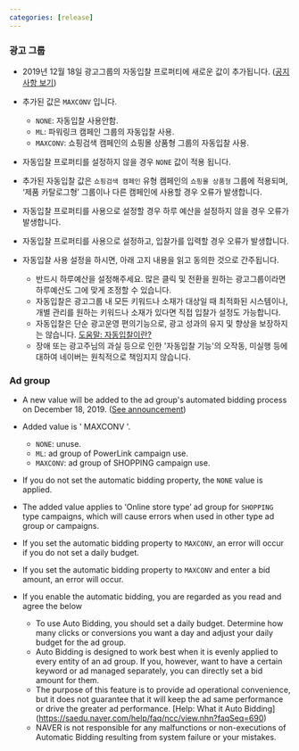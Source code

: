 ```yaml
---
categories: [release]
---
```

### 광고 그룹
* 2019년 12월 18일 광고그룹의 자동입찰 프로퍼티에 새로운 값이 추가됩니다. ([공지사항 보기](https://saedu.naver.com/notice/view.nhn?notiSeq=3573))
* 추가된 값은 `MAXCONV` 입니다.
  * `NONE`: 자동입찰 사용안함.
  * `ML`: 파워링크 캠페인 그룹의 자동입찰 사용.
  * `MAXCONV`: 쇼핑검색 캠페인의 쇼핑몰 상품형 그룹의 자동입찰 사용.
* 자동입찰 프로퍼티를 설정하지 않을 경우 `NONE` 값이 적용 됩니다.
* 추가된 자동입찰 값은 `쇼핑검색 캠페인` 유형 캠페인의 `쇼핑몰 상품형` 그룹에 적용되며, ‘제품 카탈로그형’ 그룹이나 다른 캠페인에 사용할 경우 오류가 발생합니다.
* 자동입찰 프로퍼티를 사용으로 설정할 경우 하루 예산을 설정하지 않을 경우 오류가 발생합니다.
* 자동입찰 프로퍼티를 사용으로 설정하고, 입찰가를 입력할 경우 오류가 발생합니다.

* 자동입찰 사용 설정을 하시면, 아래 고지 내용을 읽고 동의한 것으로 간주됩니다.
  * 반드시 하루예산을 설정해주세요. 많은 클릭 및 전환을 원하는 광고그룹이라면 하루예산도 그에 맞게 조정할 수 있습니다.
  * 자동입찰은 광고그룹 내 모든 키워드나 소재가 대상일 때 최적화된 시스템이나, 개별 관리를 원하는 키워드나 소재가 있다면 직접 입찰가 설정도 가능합니다.
  * 자동입찰은 단순 광고운영 편의기능으로, 광고 성과의 유지 및 향상을 보장하지는 않습니다. [도움말: 자동입찰이란?](https://saedu.naver.com/help/faq/ncc/view.nhn?faqSeq=690)
  * 장애 또는 광고주님의 과실 등으로 인한 '자동입찰 기능'의 오작동, 미실행 등에 대하여 네이버는 원칙적으로 책임지지 않습니다.

### Ad group
* A new value will be added to the ad group's automated bidding process on December 18, 2019. ([See announcement](https://saedu.naver.com/notice/view.nhn?notiSeq=3573))
* Added value is ' MAXCONV '.
  * `NONE`: unuse.
  * `ML`: ad group of PowerLink campaign use.
  * `MAXCONV`: ad group of SHOPPING campaign use. 
* If you do not set the automatic bidding property, the `NONE` value is applied.
* The added value applies to ‘Online store type’ ad group for `SHOPPING` type campaigns, which will cause errors when used in other type ad group or campaigns.
* If you set the automatic bidding property to `MAXCONV`, an error will occur if you do not set a daily budget.
* If you set the automatic bidding property to `MAXCONV` and enter a bid amount, an error will occur.

* If you enable the automatic bidding, you are regarded as you read and agree the below
  * To use Auto Bidding, you should set a daily budget. Determine how many clicks or conversions you want a day and adjust your daily budget for the ad group.
  * Auto Bidding is designed to work best when it is evenly applied to every entity of an ad group. If you, however, want to have a certain keyword or ad managed separately, you can directly set a bid amount for them.
  * The purpose of this feature is to provide ad operational convenience, but it does not guarantee that it will keep the ad same performance or drive the greater ad performance. [Help: What it Auto Bidding] (https://saedu.naver.com/help/faq/ncc/view.nhn?faqSeq=690)
  * NAVER is not responsible for any malfunctions or non-executions of Automatic Bidding resulting from system failure or your mistakes.
